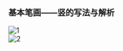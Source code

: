 ﻿---
layout: post
tags: [语文临池]
author: lqq
---

### 基本笔画——竖的写法与解析


![1](https://xintd.github.io/lqq/imgage/lqq/img_21.png)  
![2](https://xintd.github.io/lqq/imgage/lqq/img_22.png)  
